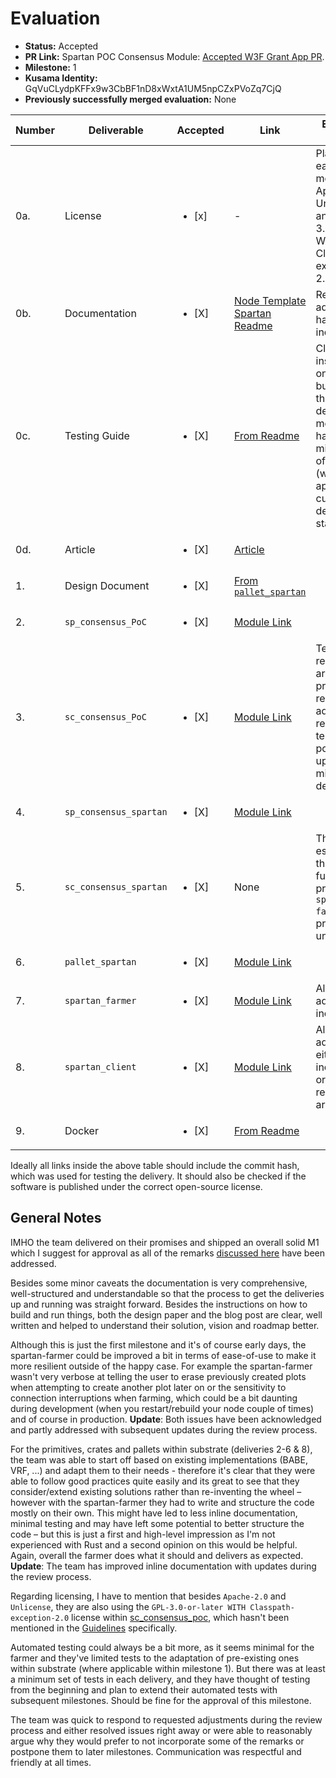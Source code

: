 # Evaluation

- **Status:** Accepted
- **PR Link:** Spartan POC Consensus Module: [Accepted W3F Grant App PR](https://github.com/w3f/Open-Grants-Program/pull/357).
- **Milestone:** 1
- **Kusama Identity:** GqVuCLydpKFFx9w3CbBF1nD8xWxtA1UM5npCZxPVoZq7CjQ
- **Previously successfully merged evaluation:** None

| Number | Deliverable            | Accepted               | Link                                                                                                                                                    | Evaluation Notes                                                                                                                                         |
| ------ | ---------------------- | ---------------------- | ------------------------------------------------------------------------------------------------------------------------------------------------------- | -------------------------------------------------------------------------------------------------------------------------------------------------------- |
| 0a.    | License                | <ul><li>[x] </li></ul> | -                                                                                                                                                       | Placed in each module: Apache 2.0, Unlicense and GPL-3.0-or-later WITH Classpath-exception-2.0                                                           |
| 0b.    | Documentation          | <ul><li>[X] </li></ul> | [Node Template Spartan Readme](https://github.com/subspace/substrate/blob/b9a561c0760e638110b725e2509632e9089f7d43/bin/node-template-spartan/README.md) | Requested adjustments have all been incorporated                                                                                                         |
| 0c.    | Testing Guide          | <ul><li>[X] </li></ul> | [From Readme](https://github.com/subspace/substrate/blob/b9a561c0760e638110b725e2509632e9089f7d43/bin/node-template-spartan/README.md#run-tests)        | Clear instructions on how to build/run/test the deliveries, all modules have a minimal set of unit tests (where applicable at current development stage) |
| 0d.    | Article                | <ul><li>[X] </li></ul> | [Article](https://medium.com/@jeremiahwagstaff/bringing-poc-consensus-to-substrate-d49d49a912bd)                                                        |                                                                                                                                                          |
| 1.     | Design Document        | <ul><li>[X] </li></ul> | [From `pallet_spartan`](https://github.com/subspace/substrate/blob/a88f2703ee153cdb5ae67e6e047bc86076370b60/frame/spartan/design.md)                    |                                                                                                                                                          |
| 2.     | `sp_consensus_PoC`     | <ul><li>[X] </li></ul> | [Module Link](https://github.com/subspace/substrate/tree/bfe9476526780ba4182d518764bc11e320222cc5/primitives/consensus/poc)                             |                                                                                                                                                          |
| 3.     | `sc_consensus_PoC`     | <ul><li>[X] </li></ul> | [Module Link](https://github.com/subspace/substrate/tree/a48694d8a31afb369bdaa57d34a80e52f8c8445b/client/consensus/poc)                                 | Team reasonably argued why previously requested adjustments regarding tests can be postponed to upcoming milestone deliveries                            |
| 4.     | `sp_consensus_spartan` | <ul><li>[X] </li></ul> | [Module Link](https://github.com/subspace/substrate/tree/385ba07f119f7b5163cb4876771a5854a24028e9/primitives/consensus/spartan)                         |                                                                                                                                                          |
| 5.     | `sc_consensus_spartan` | <ul><li>[X] </li></ul> | None                                                                                                                                                    | This is essentially the functionality provided by `spartan-farmer` and proved unessecary.                                                                |
| 6.     | `pallet_spartan`       | <ul><li>[X] </li></ul> | [Module Link](https://github.com/subspace/substrate/tree/c0e058ff8da7a8ba25dde936adc9eecb4d22beb0/frame/spartan)                                        |                                                                                                                                                          |
| 7.     | `spartan_farmer`       | <ul><li>[X] </li></ul> | [Module Link](https://github.com/subspace/spartan-farmer/tree/b6d85cac27b8124a500c0b801bb2441b76db8542)                                                 | All requested adjustments incorporated                                                                                                                   |
| 8.     | `spartan_client`       | <ul><li>[X] </li></ul> | [Module Link](https://github.com/subspace/substrate/tree/b9a561c0760e638110b725e2509632e9089f7d43/bin/node-template-spartan)                            | All requested adjustments either incorporated or reasonably argued.                                                                                      |
| 9.     | Docker                 | <ul><li>[X] </li></ul> | [From Readme](https://github.com/subspace/substrate/blob/b9a561c0760e638110b725e2509632e9089f7d43/bin/node-template-spartan/README.md#run-with-docker)  |                                                                                                                                                          |

Ideally all links inside the above table should include the commit hash,
which was used for testing the delivery. It should also be checked if the software is published under the correct open-source license.

## General Notes

IMHO the team delivered on their promises and shipped an overall solid M1 which I suggest for approval as all of the remarks [discussed here](https://github.com/w3f/Grant-Milestone-Delivery/pull/165#issuecomment-835794353) have been addressed.

Besides some minor caveats the documentation is very comprehensive, well-structured and understandable so that the process to get the deliveries up and running was straight forward. Besides the instructions on how to build and run things, both the design paper and the blog post are clear, well written and helped to understand their solution, vision and roadmap better.

Although this is just the first milestone and it's of course early days, the spartan-farmer could be improved a bit in terms of ease-of-use to make it more resilient outside of the happy case. For example the spartan-farmer wasn't very verbose at telling the user to erase previously created plots when attempting to create another plot later on or the sensitivity to connection interruptions when farming, which could be a bit daunting during development (when you restart/rebuild your node couple of times) and of course in production. **Update**: Both issues have been acknowledged and partly addressed with subsequent updates during the review process.

For the primitives, crates and pallets within substrate (deliveries 2-6 & 8), the team was able to start off based on existing implementations (BABE, VRF, ...) and adapt them to their needs - therefore it's clear that they were able to follow good practices quite easily and its great to see that they consider/extend existing solutions rather than re-inventing the wheel – however with the spartan-farmer they had to write and structure the code mostly on their own. This might have led to less inline documentation, minimal testing and may have left some potential to better structure the code – but this is just a first and high-level impression as I'm not experienced with Rust and a second opinion on this would be helpful. Again, overall the farmer does what it should and delivers as expected. **Update**: The team has improved inline documentation with updates during the review process.

Regarding licensing, I have to mention that besides `Apache-2.0` and `Unlicense`, they are also using the `GPL-3.0-or-later WITH Classpath-exception-2.0` license within [sc_consensus_poc](https://github.com/subspace/substrate/blob/poc/client/consensus/poc/README.md), which hasn't been mentioned in the [Guidelines](https://github.com/w3f/General-Grants-Program/blob/master/grants/milestone-deliverables-guidelines.md) specifically.

Automated testing could always be a bit more, as it seems minimal for the farmer and they've limited tests to the adaptation of pre-existing ones within substrate (where applicable within milestone 1). But there was at least a minimum set of tests in each delivery, and they have thought of testing from the beginning and plan to extend their automated tests with subsequent milestones. Should be fine for the approval of this milestone.

The team was quick to respond to requested adjustments during the review process and either resolved issues right away or were able to reasonably argue why they would prefer to not incorporate some of the remarks or postpone them to later milestones. Communication was respectful and friendly at all times.
